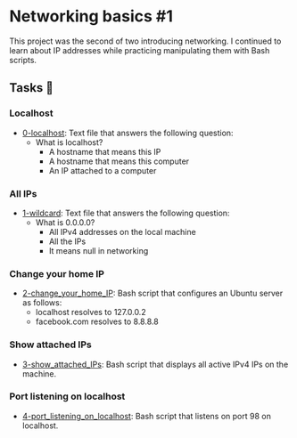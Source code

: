 # Networking basics #1

This project was the second of two introducing networking. I continued to learn about IP addresses while practicing manipulating them with Bash scripts.

## Tasks 📃

### Localhost

- [0-localhost](0-localhost): Text file that answers the following question:
  - What is localhost?
    - A hostname that means this IP
    - A hostname that means this computer
    - An IP attached to a computer

### All IPs

- [1-wildcard](1-wildcard): Text file that answers the following question:
  - What is 0.0.0.0?
    - All IPv4 addresses on the local machine
    - All the IPs
    - It means null in networking

### Change your home IP

- [2-change_your_home_IP](2-change_your_home_IP): Bash script that configures an Ubuntu server as follows:
  - localhost resolves to 127.0.0.2
  - facebook.com resolves to 8.8.8.8

### Show attached IPs

- [3-show_attached_IPs](3-show_attached_IPs): Bash script that displays all active IPv4 IPs on the machine.

### Port listening on localhost

- [4-port_listening_on_localhost](4-port_listening_on_localhost): Bash script that listens on port 98 on localhost.

